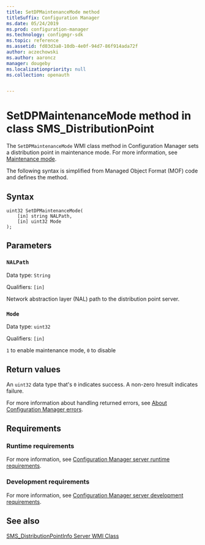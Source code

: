 ```yaml
---
title: SetDPMaintenanceMode method
titleSuffix: Configuration Manager
ms.date: 05/24/2019
ms.prod: configuration-manager
ms.technology: configmgr-sdk
ms.topic: reference
ms.assetid: fd03d3a8-10db-4e0f-94d7-86f914ada72f
author: aczechowski
ms.author: aaroncz
manager: dougeby
ms.localizationpriority: null
ms.collection: openauth


---
```


# SetDPMaintenanceMode method in class SMS_DistributionPoint

<!--3555754-->

The `SetDPMaintenanceMode` WMI class method in Configuration Manager sets a distribution point in maintenance mode. For more information, see [Maintenance mode](../../../../../core/servers/deploy/configure/install-and-configure-distribution-points.md#bkmk_maint).

The following syntax is simplified from Managed Object Format (MOF) code and defines the method.  

## Syntax  

```MOF
uint32 SetDPMaintenanceMode(
    [in] string NALPath,
    [in] uint32 Mode
);
```  

## Parameters

### `NALPath`

Data type: `String`

Qualifiers: `[in]`

 Network abstraction layer (NAL) path to the distribution point server.  

### `Mode`

Data type: `uint32`

Qualifiers: `[in]`

`1` to enable maintenance mode, `0` to disable  


## Return values

An `uint32` data type that's `0` indicates success. A non-zero hresult indicates failure.  

For more information about handling returned errors, see [About Configuration Manager errors](../../../../core/understand/about-configuration-manager-errors.md).  


## Requirements  

### Runtime requirements

For more information, see [Configuration Manager server runtime requirements](../../../../core/reqs/server-runtime-requirements.md).  

### Development requirements

For more information, see [Configuration Manager server development requirements](../../../../core/reqs/server-development-requirements.md).  


## See also

[SMS_DistributionPointInfo Server WMI Class](sms_distributionpointinfo-server-wmi-class.md)
